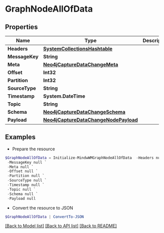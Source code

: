 # GraphNodeAllOfData
## Properties

Name | Type | Description | Notes
------------ | ------------- | ------------- | -------------
**Headers** | [**SystemCollectionsHashtable**](.md) |  | 
**MessageKey** | **String** |  | 
**Meta** | [**Neo4jCaptureDataChangeMeta**](Neo4jCaptureDataChangeMeta.md) |  | 
**Offset** | **Int32** |  | 
**Partition** | **Int32** |  | 
**SourceType** | **String** |  | 
**Timestamp** | **System.DateTime** |  | 
**Topic** | **String** |  | 
**Schema** | [**Neo4jCaptureDataChangeSchema**](Neo4jCaptureDataChangeSchema.md) |  | 
**Payload** | [**Neo4jCaptureDataChangeNodePayload**](Neo4jCaptureDataChangeNodePayload.md) |  | 

## Examples

- Prepare the resource
```powershell
$GraphNodeAllOfData = Initialize-MindwWMGraphNodeAllOfData  -Headers null `
 -MessageKey null `
 -Meta null `
 -Offset null `
 -Partition null `
 -SourceType null `
 -Timestamp null `
 -Topic null `
 -Schema null `
 -Payload null
```

- Convert the resource to JSON
```powershell
$GraphNodeAllOfData | ConvertTo-JSON
```

[[Back to Model list]](../README.md#documentation-for-models) [[Back to API list]](../README.md#documentation-for-api-endpoints) [[Back to README]](../README.md)

